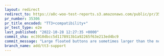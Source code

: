 ```yaml
---
layout: redirect
redirect_to: https://a8c-woo-test-reports.s3.amazonaws.com/public/pr/35306/e2e/index.html
pr_number: 35306
pr_title_encoded: "TT3+compatibility+"
pr_test_type: e2e
last_published: "2022-10-28 12:27:35 +0000"
commit_sha: ec3910dbcc5d1178913b1a92265f63e213ed4bc9
commit_message: "Large floated buttons are sometimes larger than the notice."
branch_name: add/tt3-support
---
```

